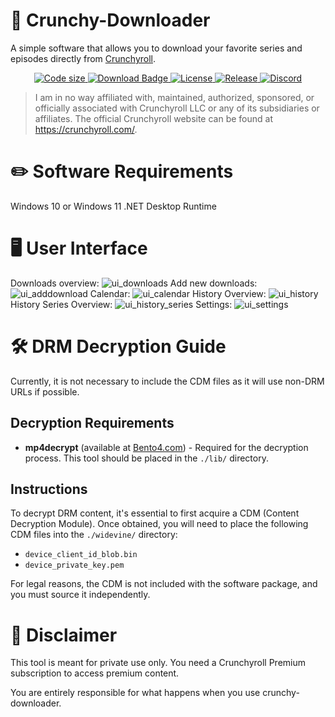 # 💾 Crunchy-Downloader

A simple software that allows you to download your favorite series and episodes directly from [Crunchyroll](https://www.crunchyroll.com).

<p align="center">
  <a href="https://github.com/Crunchy-DL/Crunchy-Downloader">
    <img src="https://img.shields.io/github/languages/code-size/Crunchy-DL/Crunchy-Downloader?style=flat-square" alt="Code size">
  </a>
  <a href="https://github.com/Crunchy-DL/Crunchy-Downloader/releases/latest">
    <img src="https://img.shields.io/github/downloads/Crunchy-DL/Crunchy-Downloader/total?style=flat-square" alt="Download Badge">
  </a>
  <a href="https://github.com/Crunchy-DL/Crunchy-Downloader/blob/master/LICENSE">
    <img src="https://img.shields.io/github/license/Crunchy-DL/Crunchy-Downloader?style=flat-square" alt="License">
  </a>
  <a href="https://github.com/Crunchy-DL/Crunchy-Downloader/releases">
    <img src="https://img.shields.io/github/v/release/Crunchy-DL/Crunchy-Downloader?include_prereleases&style=flat-square" alt="Release">
  </a>
  <a href="https://discord.gg/mqGCTCtx">
    <img src="https://img.shields.io/discord/1243699657629110383?label=discord&style=flat-square" alt="Discord">
  </a>
</p>



> I am in no way affiliated with, maintained, authorized, sponsored, or officially associated with Crunchyroll LLC or any of its subsidiaries or affiliates.
> The official Crunchyroll website can be found at https://crunchyroll.com/.

# ✏️ Software Requirements

Windows 10 or Windows 11
.NET Desktop Runtime

# 🖥️ User Interface

Downloads overview:
![ui_downloads](https://github.com/Crunchy-DL/Crunchy-Downloader/assets/75888166/e1284e43-0997-4528-a5de-2c9c4a2cec46)
Add new downloads:
![ui_adddownload](https://github.com/Crunchy-DL/Crunchy-Downloader/assets/75888166/8f2a89bc-3caa-4538-bb8a-94d837f4c424)
Calendar:
![ui_calendar](https://github.com/Crunchy-DL/Crunchy-Downloader/assets/75888166/c5234a8e-8986-41d5-bb25-e84a85dbda9a)
History Overview:
![ui_history](https://github.com/Crunchy-DL/Crunchy-Downloader/assets/75888166/5ac8af06-6462-487f-a5b1-1f6b2ad3b25d)
History Series Overview:
![ui_history_series](https://github.com/Crunchy-DL/Crunchy-Downloader/assets/75888166/71e10d2f-302a-4f31-b220-f8d4f802060e)
Settings:
![ui_settings](https://github.com/Crunchy-DL/Crunchy-Downloader/assets/75888166/b82f801d-9b18-45e2-91cf-3a74a61ab661)



# 🛠️ DRM Decryption Guide

Currently, it is not necessary to include the CDM files as it will use non-DRM URLs if possible.

## Decryption Requirements

- **mp4decrypt** (available at [Bento4.com](http://www.bento4.com/)) - Required for the decryption process. This tool should be placed in the `./lib/` directory.

## Instructions

To decrypt DRM content, it's essential to first acquire a CDM (Content Decryption Module). Once obtained, you will need to place the following CDM files into the `./widevine/` directory:

- `device_client_id_blob.bin`
- `device_private_key.pem`

For legal reasons, the CDM is not included with the software package, and you must source it independently.

# 📜 Disclaimer

This tool is meant for private use only. You need a Crunchyroll Premium subscription to access premium content.

You are entirely responsible for what happens when you use crunchy-downloader.
